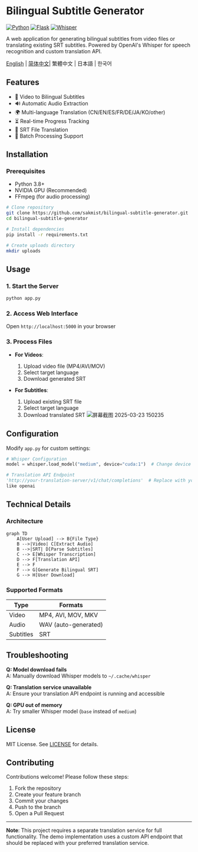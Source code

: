 # Bilingual Subtitle Generator

[![Python](https://img.shields.io/badge/Python-3.8%2B-blue.svg)](https://www.python.org/)
[![Flask](https://img.shields.io/badge/Flask-2.0%2B-green.svg)](https://flask.palletsprojects.com/)
[![Whisper](https://img.shields.io/badge/Whisper-Medium-orange.svg)](https://openai.com/research/whisper)

A web application for generating bilingual subtitles from video files or translating existing SRT subtitles. Powered by OpenAI's Whisper for speech recognition and custom translation API.

[English](./README.md) | [简体中文](./README-ZN.md)| 繁體中文 | 日本語 | 한국어<br>
## Features

- 🎥 Video to Bilingual Subtitles
- 🔊 Automatic Audio Extraction
- 🌍 Multi-language Translation (CN/EN/ES/FR/DE/JA/KO/other)
- ⏳ Real-time Progress Tracking
- 📄 SRT File Translation
- 📁 Batch Processing Support

## Installation

### Prerequisites
- Python 3.8+
- NVIDIA GPU (Recommended)
- FFmpeg (for audio processing)

```bash
# Clone repository
git clone https://github.com/sakmist/bilingual-subtitle-generator.git
cd bilingual-subtitle-generator

# Install dependencies
pip install -r requirements.txt

# Create uploads directory
mkdir uploads
```

## Usage

### 1. Start the Server
```bash
python app.py
```

### 2. Access Web Interface
Open `http://localhost:5000` in your browser

### 3. Process Files
- **For Videos**:
  1. Upload video file (MP4/AVI/MOV)
  2. Select target language
  3. Download generated SRT

- **For Subtitles**:
  1. Upload existing SRT file
  2. Select target language
  3. Download translated SRT
![屏幕截图 2025-03-23 150235](https://github.com/user-attachments/assets/709910fb-4473-4fd7-b77a-27cdca603946)



## Configuration

Modify `app.py` for custom settings:
```python
# Whisper Configuration
model = whisper.load_model("medium", device="cuda:1")  # Change device as needed

# Translation API Endpoint
'http://your-translation-server/v1/chat/completions'  # Replace with your endpoint
like openai
```

## Technical Details

### Architecture
```mermaid
graph TD
    A[User Upload] --> B{File Type}
    B -->|Video| C[Extract Audio]
    B -->|SRT| D[Parse Subtitles]
    C --> E[Whisper Transcription]
    D --> F[Translation API]
    E --> F
    F --> G[Generate Bilingual SRT]
    G --> H[User Download]
```

### Supported Formats
| Type       | Formats                   |
|------------|---------------------------|
| Video      | MP4, AVI, MOV, MKV        |
| Audio      | WAV (auto-generated)      |
| Subtitles  | SRT                       |

## Troubleshooting

**Q: Model download fails**  
A: Manually download Whisper models to `~/.cache/whisper`

**Q: Translation service unavailable**  
A: Ensure your translation API endpoint is running and accessible

**Q: GPU out of memory**  
A: Try smaller Whisper model (`base` instead of `medium`)

## License

MIT License. See [LICENSE](LICENSE) for details.

## Contributing

Contributions welcome! Please follow these steps:
1. Fork the repository
2. Create your feature branch
3. Commit your changes
4. Push to the branch
5. Open a Pull Request

---

**Note**: This project requires a separate translation service for full functionality. The demo implementation uses a custom API endpoint that should be replaced with your preferred translation service.
